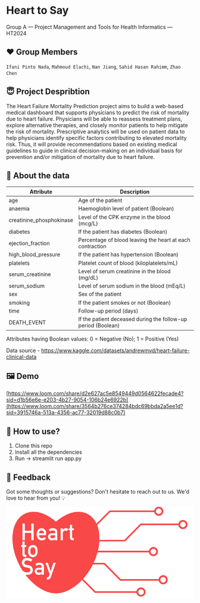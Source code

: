 Heart to Say 
==============================================
Group A — Project Management and Tools for Health Informatics — HT2024

## :heart: Group Members
`Ifani Pinto Nada`, `Mahmoud Elachi`, `Nan Jiang`, `Sahid Hasan Rahimm`, `Zhao Chen`  
## :innocent: Project Despribtion
The Heart Failure Mortality Prediction project aims to build a web-based medical dashboard that supports physicians to predict the risk of mortality due to heart failure. Physicians will be able to reassess treatment plans, explore alternative therapies, and closely monitor patients to help mitigate the risk of mortality. Prescriptive analytics will be used on patient data to help physicians identify specific factors contributing to elevated mortality risk. Thus, it will provide recommendations based on existing medical guidelines to guide in clinical decision-making on an individual basis for prevention and/or mitigation of mortality due to heart failure.

## :key: About the data 
| Attribute                | Description                                                    |
|--------------------------|----------------------------------------------------------------|
| age                      | Age of the patient                                             |
| anaemia                  | Haemoglobin level of patient (Boolean)                         |
| creatinine_phosphokinase | Level of the CPK enzyme in the blood (mcg/L)                   |
| diabetes                 | If the patient has diabetes (Boolean)                          |
| ejection_fraction        | Percentage of blood leaving the heart at each contraction      |
| high_blood_pressure      | If the patient has hypertension (Boolean)                      |
| platelets                | Platelet count of blood (kiloplatelets/mL)                     |
| serum_creatinine         | Level of serum creatinine in the blood (mg/dL)                 |
| serum_sodium             | Level of serum sodium in the blood (mEq/L)                     |
| sex                      | Sex of the patient                                             |
| smoking                  | If the patient smokes or not (Boolean)                         |
| time                     | Follow-up period (days)                                        |
| DEATH_EVENT              | If the patient deceased during the follow-up period (Boolean)  |

Attributes having Boolean values: 0 = Negative (No); 1 = Positive (Yes)

Data source - https://www.kaggle.com/datasets/andrewmvd/heart-failure-clinical-data

## :framed_picture: Demo
[https://www.loom.com/share/d2e627ac5e8549449d0564622fecade4?sid=d1b56e6e-e203-4b27-9054-106b24e6922b](https://www.loom.com/share/3564b276ce374284bdc69bbda2a5ee1d?sid=3915746a-513a-4356-ac77-32019d88c0b7)

## :dizzy: How to use?
<ol>
<li>Clone this repo</li>
<li>Install all the dependencies</li>
<li>Run -> streamlit run app.py</li>
</ol>

## 💌 Feedback
Got some thoughts or suggestions? Don't hesitate to reach out to us. We'd love to hear from you! 💡


![Logo](assets/heart_to_say.png)
